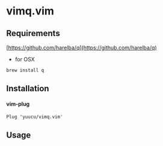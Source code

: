 
# vimq.vim

## Requirements

[https://github.com/harelba/q](https://github.com/harelba/q)

- for OSX
```
brew install q
```

## Installation

#### vim-plug

```
Plug 'yuucu/vimq.vim'
```

## Usage
